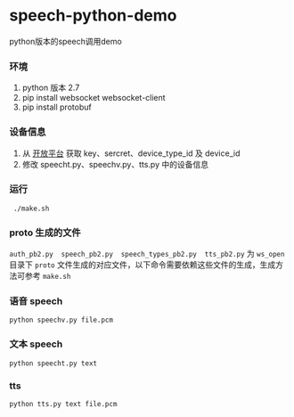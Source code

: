 # speech-python-demo

python版本的speech调用demo

### 环境

1. python 版本 2.7
2. pip install websocket websocket-client
3. pip install protobuf

### 设备信息

1. 从 [开放平台](https://developer.rokid.com) 获取 key、sercret、device_type_id 及 device_id
2. 修改 speecht.py、speechv.py、tts.py 中的设备信息

### 运行

``` ./make.sh```

### proto 生成的文件

```auth_pb2.py  speech_pb2.py  speech_types_pb2.py  tts_pb2.py``` 为 ```ws_open``` 目录下 ```proto``` 文件生成的对应文件，以下命令需要依赖这些文件的生成，生成方法可参考 ```make.sh```

### 语音 speech

```python speechv.py file.pcm```

### 文本 speech

```python speecht.py text```

### tts

```python tts.py text file.pcm```



